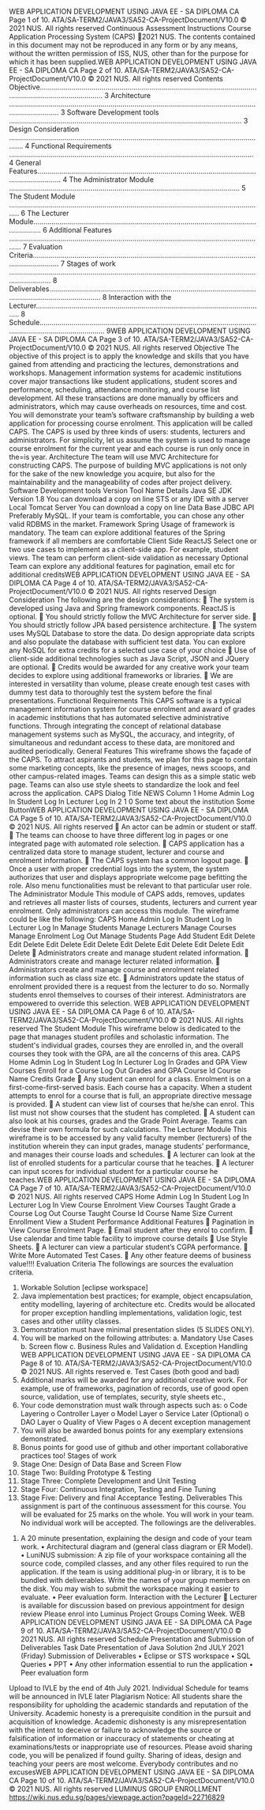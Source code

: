 WEB APPLICATION DEVELOPMENT USING JAVA EE - SA DIPLOMA CA Page 1 of 10.
 ATA/SA-TERM2/JAVA3/SA52-CA-ProjectDocument/V10.0 © 2021 NUS. All rights reserved 
Continuous Assessment Instructions
Course Application Processing System (CAPS)
2021 NUS. The contents contained in this document may not be reproduced in 
any form or by any means, without the written permission of ISS, NUS, other 
than for the purpose for which it has been supplied.WEB APPLICATION DEVELOPMENT USING JAVA EE - SA DIPLOMA CA Page 2 of 10.
 ATA/SA-TERM2/JAVA3/SA52-CA-ProjectDocument/V10.0 © 2021 NUS. All rights reserved 
Contents
Objective............................................................................................................................................................ 3
Architecture ..................................................................................................................................................... 3
Software Development tools ..................................................................................................................... 3
Design Consideration ................................................................................................................................... 4
Functional Requirements ........................................................................................................................... 4
General Features........................................................................................................................................ 4
The Administrator Module .................................................................................................................... 5
The Student Module ................................................................................................................................. 6
The Lecturer Module................................................................................................................................ 6
Additional Features .................................................................................................................................. 7
Evaluation Criteria......................................................................................................................................... 7
Stages of work ................................................................................................................................................. 8
Deliverables...................................................................................................................................................... 8
Interaction with the Lecturer.................................................................................................................... 8
Schedule............................................................................................................................................................. 9WEB APPLICATION DEVELOPMENT USING JAVA EE - SA DIPLOMA CA Page 3 of 10.
 ATA/SA-TERM2/JAVA3/SA52-CA-ProjectDocument/V10.0 © 2021 NUS. All rights reserved 
Objective
The objective of this project is to apply the knowledge and skills that you have gained 
from attending and practicing the lectures, demonstrations and workshops. 
Management information systems for academic institutions cover major transactions like 
student applications, student scores and performance, scheduling, attendance 
monitoring, and course list development. All these transactions are done manually by 
officers and administrators, which may cause overheads on resources, time and cost.
You will demonstrate your team’s software craftsmanship by building a web application 
for processing course enrolment. This application will be called CAPS.
The CAPS is used by three kinds of users: students, lecturers and administrators. For 
simplicity, let us assume the system is used to manage course enrolment for the current 
year and each course is run only once in the=is year. 
Architecture
The team will use MVC Architecture for constructing CAPS. The purpose of building MVC 
applications is not only for the sake of the new knowledge you acquire, but also for the 
maintainability and the manageability of codes after project delivery.
Software Development tools
Version Tool Name Details
Java SE JDK Version 
1.8
You can download a copy on line 
STS or any IDE 
with a server
Local Tomcat 
Server
You can download a copy on line 
Data Base JDBC API Preferably MySQL. If your team is 
comfortable, you can chose any other 
valid RDBMS in the market. 
Framework Spring Usage of framework is mandatory. 
The team can explore additional 
features of the Spring framework if all 
members are comfortable
Client Side ReactJS Select one or two use cases to 
implement as a client-side app. For 
example, student views. The team can 
perform client-side validation as 
necessary 
Optional Team can explore any additional 
features for pagination, email etc for 
additional creditsWEB APPLICATION DEVELOPMENT USING JAVA EE - SA DIPLOMA CA Page 4 of 10.
 ATA/SA-TERM2/JAVA3/SA52-CA-ProjectDocument/V10.0 © 2021 NUS. All rights reserved 
Design Consideration
The following are the design considerations:
 The system is developed using Java and Spring framework components. ReactJS is 
optional. 
 You should strictly follow the MVC Architecture for server side.
 You should strictly follow JPA based persistence architecture. 
 The system uses MySQL Database to store the data. Do design appropriate data 
scripts and also populate the database with sufficient test data. You can explore 
any NoSQL for extra credits for a selected use case of your choice
 Use of client-side additional technologies such as Java Script, JSON and JQuery are 
optional. 
 Credits would be awarded for any creative work your team decides to explore 
using additional frameworks or libraries.
 We are interested in versatility than volume, please create enough test cases with 
dummy test data to thoroughly test the system before the final presentations.
Functional Requirements
This CAPS software is a typical management information system for course enrolment 
and award of grades in academic institutions that has automated selective administrative 
functions. Through integrating the concept of relational database management systems
such as MySQL, the accuracy, and integrity, of simultaneous and redundant access to 
these data, are monitored and audited periodically.
General Features 
This wireframe shows the façade of the CAPS. To attract aspirants and students, we plan 
for this page to contain some marketing concepts, like the presence of images, news 
scoops, and other campus-related images. Teams can design this as a simple static web 
page. Teams can also use style sheets to standardize the look and feel across the 
application.
CAPS 
Dialog Title NEWS
Column 1
Home Admin Log In Student Log In Lecturer Log In
2
1
0
Some text about the institution
Some ButtonWEB APPLICATION DEVELOPMENT USING JAVA EE - SA DIPLOMA CA Page 5 of 10.
 ATA/SA-TERM2/JAVA3/SA52-CA-ProjectDocument/V10.0 © 2021 NUS. All rights reserved 
 An actor can be admin or student or staff.
 The teams can choose to have three different log in pages or one integrated page 
with automated role selection.
 CAPS application has a centralized data store to manage student, lecturer and 
course and enrolment information. 
 The CAPS system has a common logout page. 
 Once a user with proper credential logs into the system, the system authorizes that 
user and displays appropriate welcome page befitting the role. Also menu 
functionalities must be relevant to that particular user role. 
The Administrator Module 
This module of CAPS adds, removes, updates and retrieves all master lists of courses, 
students, lecturers and current year enrolment. Only administrators can access this 
module. The wireframe could be like the following:
CAPS 
Home Admin Log In Student Log In Lecturer Log In
Manage Students
Manage Lecturers
Manage Courses
Manage Enrolment
Log Out
Manage Students Page
Add Student
Edit Delete
Edit Delete
Edit Delete
Edit Delete
Edit Delete
Edit Delete
Edit Delete
Edit Delete
 Administrators create and manage student related information.
 Administrators create and manage lecturer related information.
 Administrators create and manage course and enrolment related information
such as class size etc.
 Administrators update the status of enrolment provided there is a request from 
the lecturer to do so. Normally students enrol themselves to courses of their 
interest. Administrators are empowered to override this selection. WEB APPLICATION DEVELOPMENT USING JAVA EE - SA DIPLOMA CA Page 6 of 10.
 ATA/SA-TERM2/JAVA3/SA52-CA-ProjectDocument/V10.0 © 2021 NUS. All rights reserved 
The Student Module 
This wireframe below is dedicated to the page that manages student profiles and 
scholastic information. The student's individual grades, courses they are enrolled in, and 
the overall courses they took with the GPA, are all the concerns of this area.
CAPS 
Home Admin Log In Student Log In Lecturer Log In
Grades and GPA
View Courses
Enroll for a Course
Log Out
Grades and GPA
Course Id Course Name Credits Grade
 Any student can enrol for a class. Enrolment is on a first-come-first-served basis. 
Each course has a capacity. When a student attempts to enrol for a course that is 
full, an appropriate directive message is provided.
 A student can view list of courses that he/she can enrol. This list must not show 
courses that the student has completed.
 A student can also look at his courses, grades and the Grade Point Average. Teams 
can devise their own formula for such calculations.
The Lecturer Module 
This wireframe is to be accessed by any valid faculty member (lecturers) of the institution 
wherein they can input grades, manage students' performance, and manages their course 
loads and schedules.
 A lecturer can look at the list of enrolled students for a particular course that he 
teaches.
 A lecturer can input scores for individual student for a particular course he 
teaches.WEB APPLICATION DEVELOPMENT USING JAVA EE - SA DIPLOMA CA Page 7 of 10.
 ATA/SA-TERM2/JAVA3/SA52-CA-ProjectDocument/V10.0 © 2021 NUS. All rights reserved 
CAPS 
Home Admin Log In Student Log In Lecturer Log In
View Course 
Enrolment
View Courses Taught
Grade a Course
Log Out
Course Taught
Course Id Course Name Size Current 
Enrollment
View a Student 
Performance
Additional Features 
 Pagination in View Course Enrolment Page.
 Email student after they enrol to confirm.
 Use calendar and time table facility to improve course details
 Use Style Sheets.
 A lecturer can view a particular student’s CGPA performance.
 Write More Automated Test Cases.
 Any other feature deems of business value!!!!
Evaluation Criteria
The followings are sources the evaluation criteria.
1. Workable Solution [eclipse workspace]
2. Java implementation best practices; for example, object encapsulation, entity 
modelling, layering of architecture etc. Credits would be allocated for proper 
exception handling implementations, validation logic, test cases and other utility 
classes.
3. Demonstration must have minimal presentation slides (5 SLIDES ONLY).
4. You will be marked on the following attributes:
a. Mandatory Use Cases 
b. Screen flow 
c. Business Rules and Validation 
d. Exception Handling WEB APPLICATION DEVELOPMENT USING JAVA EE - SA DIPLOMA CA Page 8 of 10.
 ATA/SA-TERM2/JAVA3/SA52-CA-ProjectDocument/V10.0 © 2021 NUS. All rights reserved 
e. Test Cases (both good and bad)
5. Additional marks will be awarded for any additional creative work. For 
example, use of frameworks, pagination of records, use of good open source, 
validation, use of templates, security, style sheets etc.,
6. Your code demonstration must walk through aspects such as:
o Code Layering 
o Controller Layer 
o Model Layer 
o Service Later (Optional)
o DAO Layer 
o Quality of View Pages 
o A decent exception management
7. You will also be awarded bonus points for any exemplary extensions 
demonstrated.
8. Bonus points for good use of github and other important collaborative practices 
too! 
Stages of work
1. Stage One: Design of Data Base and Screen Flow
2. Stage Two: Building Prototype & Testing
3. Stage Three: Complete Development and Unit Testing
4. Stage Four: Continuous Integration, Testing and Fine Tuning
5. Stage Five: Delivery and final Acceptance Testing. 
Deliverables
This assignment is part of the continuous assessment for this course. You will be 
evaluated for 25 marks on the whole. You will work in your team. No individual work will 
be accepted. The followings are the deliverables.
1) A 20 minute presentation, explaining the design and code of your team work. 
• Architectural diagram and (general class diagram or ER Model).
• LuniNUS submission: A zip file of your workspace containing all the 
source code, compiled classes, and any other files required to run the 
application. If the team is using additional plug-in or library, it is to be 
bundled with deliverables. Write the names of your group members on 
the disk. You may wish to submit the workspace making it easier to 
evaluate.
• Peer evaluation form.
Interaction with the Lecturer
 Lecturer is available for discussion based on previous appointment for design 
review
Please enrol into Luminus Project Groups Coming Week. WEB APPLICATION DEVELOPMENT USING JAVA EE - SA DIPLOMA CA Page 9 of 10.
 ATA/SA-TERM2/JAVA3/SA52-CA-ProjectDocument/V10.0 © 2021 NUS. All rights reserved 
Schedule
Presentation and Submission of Deliverables
Task Date 
Presentation of Java Solution 2nd JULY 2021 (Friday) 
Submission of Deliverables 
• Eclipse or STS workspace 
• SQL Queries 
• PPT 
• Any other information essential
to run the application 
• Peer evaluation form 
 
Upload to IVLE by the end of 4th 
July 2021. 
Individual Schedule for teams will be announced in IVLE later
Plagiarism Notice: All students share the responsibility for upholding the 
academic standards and reputation of the University. Academic honesty is a 
prerequisite condition in the pursuit and acquisition of knowledge. Academic 
dishonesty is any misrepresentation with the intent to deceive or failure to 
acknowledge the source or falsification of information or inaccuracy of 
statements or cheating at examinations/tests or inappropriate use of 
resources. Please avoid sharing code, you will be penalized if found guilty. 
Sharing of ideas, design and teaching your peers are most welcome.
Everybody contributes and no excusesWEB APPLICATION DEVELOPMENT USING JAVA EE - SA DIPLOMA CA Page 10 of 10.
 ATA/SA-TERM2/JAVA3/SA52-CA-ProjectDocument/V10.0 © 2021 NUS. All rights reserved 
LUMINUS GROUP ENROLLMENT 
https://wiki.nus.edu.sg/pages/viewpage.action?pageId=22716829

